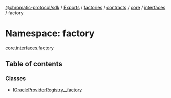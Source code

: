 [@chromatic-protocol/sdk](../README.md) / [Exports](../modules.md) / [factories](factories.md) / [contracts](factories.contracts.md) / [core](factories.contracts.core.md) / [interfaces](factories.contracts.core.interfaces.md) / factory

# Namespace: factory

[core](factories.contracts.core.md).[interfaces](factories.contracts.core.interfaces.md).factory

## Table of contents

### Classes

- [IOracleProviderRegistry\_\_factory](../classes/factories.contracts.core.interfaces.factory.IOracleProviderRegistry__factory.md)
